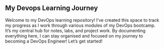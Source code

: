 ## My Devops Learning Journey 
Welcome to my DevOps learning repository! I’ve created this space to track my progress as I work through various modules of my DevOps bootcamp. It’s my central hub for notes, labs, and project work. By documenting everything here, I can stay organised and focused on my journey to becoming a DevOps Engineer! Let’s get started!
